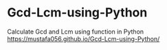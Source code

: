 # Gcd-Lcm-using-Python
Calculate Gcd and Lcm using function in Python
https://mustafa056.github.io/Gcd-Lcm-using-Python/
